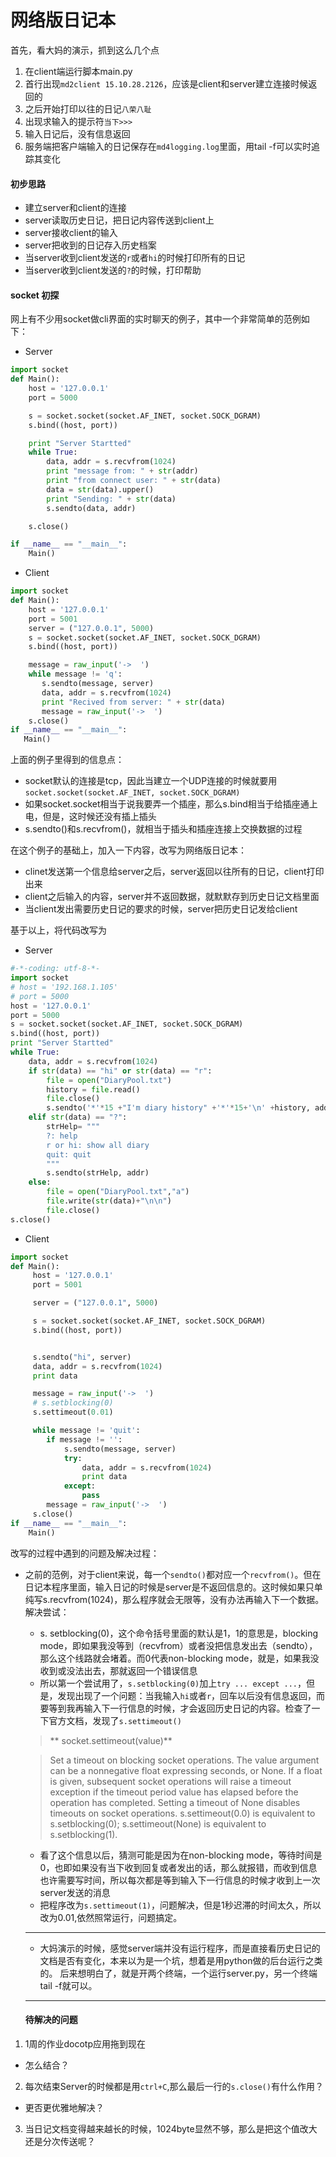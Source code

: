 # 网络版日记本
首先，看大妈的演示，抓到这么几个点
1. 在client端运行脚本main.py
2. 首行出现`md2client 15.10.28.2126`，应该是client和server建立连接时候返回的
3. 之后开始打印以往的日记`八荣八耻`
4. 出现求输入的提示符`当下>>>`
5. 输入日记后，没有信息返回
6. 服务端把客户端输入的日记保存在`md4logging.log`里面，用tail -f可以实时追踪其变化


#### 初步思路
- 建立server和client的连接
- server读取历史日记，把日记内容传送到client上
- server接收client的输入
- server把收到的日记存入历史档案
- 当server收到client发送的`r`或者`hi`的时候打印所有的日记
- 当server收到client发送的`?`的时候，打印帮助

#### socket 初探
网上有不少用socket做cli界面的实时聊天的例子，其中一个非常简单的范例如下：

- Server

```python
import socket 
def Main():
 	host = '127.0.0.1'
 	port = 5000

 	s = socket.socket(socket.AF_INET, socket.SOCK_DGRAM)
 	s.bind((host, port))

 	print "Server Startted"
 	while True:
 		data, addr = s.recvfrom(1024)
 		print "message from: " + str(addr)
 		print "from connect user: " + str(data)
 		data = str(data).upper()
 		print "Sending: " + str(data)
 		s.sendto(data, addr)

 	s.close()

if __name__ == "__main__":
 	Main()
 ```

 - Client

 ```python
 import socket
def Main():
	 host = '127.0.0.1'
	 port = 5001
	 server = ("127.0.0.1", 5000)
	 s = socket.socket(socket.AF_INET, socket.SOCK_DGRAM)
	 s.bind((host, port))

	 message = raw_input('->  ')
	 while message != 'q':
	 	s.sendto(message, server)
	 	data, addr = s.recvfrom(1024)
	 	print "Recived from server: " + str(data)
	 	message = raw_input('->  ')
	 s.close()
if __name__ == "__main__":
	Main()
```

上面的例子里得到的信息点：
- socket默认的连接是tcp，因此当建立一个UDP连接的时候就要用`socket.socket(socket.AF_INET, socket.SOCK_DGRAM)`
- 如果socket.socket相当于说我要弄一个插座，那么s.bind相当于给插座通上电，但是，这时候还没有插上插头
- s.sendto()和s.recvfrom()，就相当于插头和插座连接上交换数据的过程


在这个例子的基础上，加入一下内容，改写为网络版日记本：
- clinet发送第一个信息给server之后，server返回以往所有的日记，client打印出来
- client之后输入的内容，server并不返回数据，就默默存到历史日记文档里面
- 当client发出需要历史日记的要求的时候，server把历史日记发给client

基于以上，将代码改写为
- Server

```python
#-*-coding: utf-8-*-
import socket
# host = '192.168.1.105'
# port = 5000
host = '127.0.0.1'
port = 5000
s = socket.socket(socket.AF_INET, socket.SOCK_DGRAM)
s.bind((host, port))
print "Server Startted"
while True:
	data, addr = s.recvfrom(1024)
	if str(data) == "hi" or str(data) == "r":
		file = open("DiaryPool.txt")
		history = file.read()
		file.close()
		s.sendto('*'*15 +"I'm diary history" +'*'*15+'\n' +history, addr)
	elif str(data) == "?":
		strHelp= """
		?: help 
		r or hi: show all diary
		quit: quit
		"""
		s.sendto(strHelp, addr)
	else:
		file = open("DiaryPool.txt","a")
		file.write(str(data)+"\n\n")
		file.close()		
s.close()
```

- Client

```python
import socket
def Main():
	 host = '127.0.0.1'
	 port = 5001

	 server = ("127.0.0.1", 5000)

	 s = socket.socket(socket.AF_INET, socket.SOCK_DGRAM)
	 s.bind((host, port))


	 s.sendto("hi", server)
	 data, addr = s.recvfrom(1024)
	 print data

	 message = raw_input('->  ')
	 # s.setblocking(0)
	 s.settimeout(0.01)

	 while message != 'quit':
	 	if message != '':
	 		s.sendto(message, server)
	 		try:
	 			data, addr = s.recvfrom(1024)
	 			print data
	 		except:
	 			pass
	 	message = raw_input('->  ')
	 s.close()
if __name__ == "__main__":
	Main()
```

改写的过程中遇到的问题及解决过程：
- 之前的范例，对于client来说，每一个`sendto()`都对应一个`recvfrom()`。但在日记本程序里面，输入日记的时候是server是不返回信息的。这时候如果只单纯写s.recvfrom(1024)，那么程序就会无限等，没有办法再输入下一个数据。解决尝试：
  - s. setblocking(0)，这个命令括号里面的默认是1，1的意思是，blocking mode，即如果我没等到（recvfrom）或者没把信息发出去（sendto），那么这个线路就会堵着。而0代表non-blocking mode，就是，如果我没收到或没法出去，那就返回一个错误信息
  - 所以第一个尝试用了，`s.setblocking(0)`加上`try ... except ...`，但是，发现出现了一个问题：当我输入`hi`或者`r`，回车以后没有信息返回，而要等到我再输入下一行信息的时候，才会返回历史日记的内容。检查了一下官方文档，发现了`s.settimeout()`
  > ** socket.settimeout(value)**

    > Set a timeout on blocking socket operations. The value argument can be a nonnegative float expressing seconds, or None. If a float is given, subsequent socket operations will raise a timeout exception if the timeout period value has elapsed before the operation has completed. Setting a timeout of None disables timeouts on socket operations. s.settimeout(0.0) is equivalent to s.setblocking(0); s.settimeout(None) is equivalent to s.setblocking(1).
  - 看了这个信息以后，猜测可能是因为在non-blocking mode，等待时间是0，也即如果没有当下收到回复或者发出的话，那么就报错，而收到信息也许需要写时间，所以每次都是等到输入下一行信息的时候才收到上一次server发送的消息
  - 把程序改为`s.settimeout(1)`，问题解决，但是1秒迟滞的时间太久，所以改为0.01,依然照常运行，问题搞定。



  ------
  - 大妈演示的时候，感觉server端并没有运行程序，而是直接看历史日记的文档是否有变化，本来以为是一个坑，想着是用python做的后台运行之类的。
  后来想明白了，就是开两个终端，一个运行server.py，另一个终端tail -f就可以。

  ---------
  #### 待解决的问题
1. 1周的作业docotp应用拖到现在
  - 怎么结合？
2. 每次结束Server的时候都是用`ctrl+C`,那么最后一行的`s.close()`有什么作用？
  - 更否更优雅地解决？
3. 当日记文档变得越来越长的时候，1024byte显然不够，那么是把这个值改大还是分次传送呢？